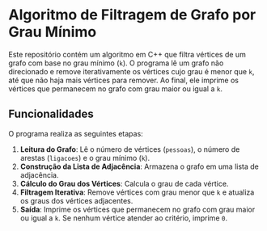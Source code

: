 # Algoritmo de Filtragem de Grafo por Grau Mínimo

Este repositório contém um algoritmo em C++ que filtra vértices de um grafo com base no grau mínimo (`k`). O programa lê um grafo não direcionado e remove iterativamente os vértices cujo grau é menor que `k`, até que não haja mais vértices para remover. Ao final, ele imprime os vértices que permanecem no grafo com grau maior ou igual a `k`.

## Funcionalidades

O programa realiza as seguintes etapas:
1. **Leitura do Grafo**: Lê o número de vértices (`pessoas`), o número de arestas (`ligacoes`) e o grau mínimo (`k`).
2. **Construção da Lista de Adjacência**: Armazena o grafo em uma lista de adjacência.
3. **Cálculo do Grau dos Vértices**: Calcula o grau de cada vértice.
4. **Filtragem Iterativa**: Remove vértices com grau menor que `k` e atualiza os graus dos vértices adjacentes.
5. **Saída**: Imprime os vértices que permanecem no grafo com grau maior ou igual a `k`. Se nenhum vértice atender ao critério, imprime `0`.
